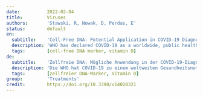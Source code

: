 ```yaml
---
date:          2022-02-04
title:         Viruses
authors:       'Stawski, R, Nowak, D, Perdas, E'
status:        default
en:
  subtitle:    'Cell-Free DNA: Potential Application in COVID-19 Diagnostics and Management'
  description: 'WHO has declared COVID-19 as a worldwide, public health emergency. The elderly, pregnant women, and people with associated co-morbidities, including pulmonary disease, heart failure, diabetes, and cancer are the most predisposed population groups to infection. Cell-free DNA is a very commonly applied marker, which is elevated in various pathological conditions. However, it has a much higher sensitivity than standard biochemical markers. cfDNA appears to be an effective marker of COVID-19 complications, and also serves as a marker of certain underlying health conditions and risk factors of severe illness during COVID-19 infection. We aimed to present the possible mechanisms and sources of cfDNA released during moderate and severe infections. Moreover, we attempt to verify how efficiently cfDNA increase could be applied in COVID-19 risk assessment and how it corresponds with epidemiological data.'
  tags:        [cell-free DNA marker, vitamin D]
de:
  subtitle:    'Zellfreie DNA: Mögliche Anwendung in der COVID-19-Diagnostik und -Behandlung'
  description: 'Die WHO hat COVID-19 zu einem weltweiten Gesundheitsnotfall erklärt. Ältere Menschen, Schwangere und Menschen mit Begleiterkrankungen wie Lungenerkrankungen, Herzinsuffizienz, Diabetes und Krebs sind die Bevölkerungsgruppen, die am stärksten für eine Infektion anfällig sind. Zellfreie DNA ist ein sehr häufig verwendeter Marker, der bei verschiedenen pathologischen Zuständen erhöht ist. Die cfDNA scheint ein wirksamer Marker für COVID-19-Komplikationen zu sein und dient auch als Marker für bestimmte zugrunde liegende Gesundheitszustände und Risikofaktoren für schwere Erkrankungen während einer COVID-19-Infektion. Unser Ziel ist es, die möglichen Mechanismen und Quellen der cfDNA darzustellen, die bei mittelschweren und schweren Infektionen freigesetzt wird. Außerdem versuchen wir zu überprüfen, wie effizient die cfDNA-Zunahme bei der COVID-19-Risikobewertung eingesetzt werden kann und wie sie mit epidemiologischen Daten übereinstimmt.' 
  tags:        [zellfreier DNA-Marker, Vitamin D]
group:         'Treatments'
credit:        https://doi.org/10.3390/v14020321
---
```

